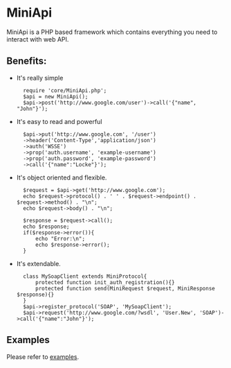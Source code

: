 MiniApi
===============

MiniApi is a PHP based framework which contains everything you need to interact with web API.

Benefits:
-------

- It's really simple

		require 'core/MiniApi.php';
		$api = new MiniApi();
		$api->post('http://www.google.com/user')->call('{"name", "John"}');
	
- It's easy to read and powerful

		$api->put('http://www.google.com', '/user')
		->header('Content-Type','application/json')
		->auth('WSSE')
		->prop('auth.username', 'example-username')
		->prop('auth.password', 'example-password')
		->call('{"name":"Locke"}');
	
- It's object oriented and flexible.
	
		$request = $api->get('http://www.google.com');
		echo $request->protocol() . ' ' . $request->endpoint() . $request->method() . "\n";
		echo $request->body() . "\n";
		
		$response = $request->call();
		echo $response;
		if($response->error()){
			echo "Error:\n";
			echo $response->error();
		}
	
- It's extendable.

		class MySoapClient extends MiniProtocol{
			protected function init_auth_registration(){}
			protected function send(MiniRequest $request, MiniResponse $response){}
		}
		$api->register_protocol('SOAP', 'MySoapClient');
		$api->request('http://www.google.com/?wsdl', 'User.New', 'SOAP')->call('{"name":"John"}');
	
Examples
-------
Please refer to [examples](examples).
	
	